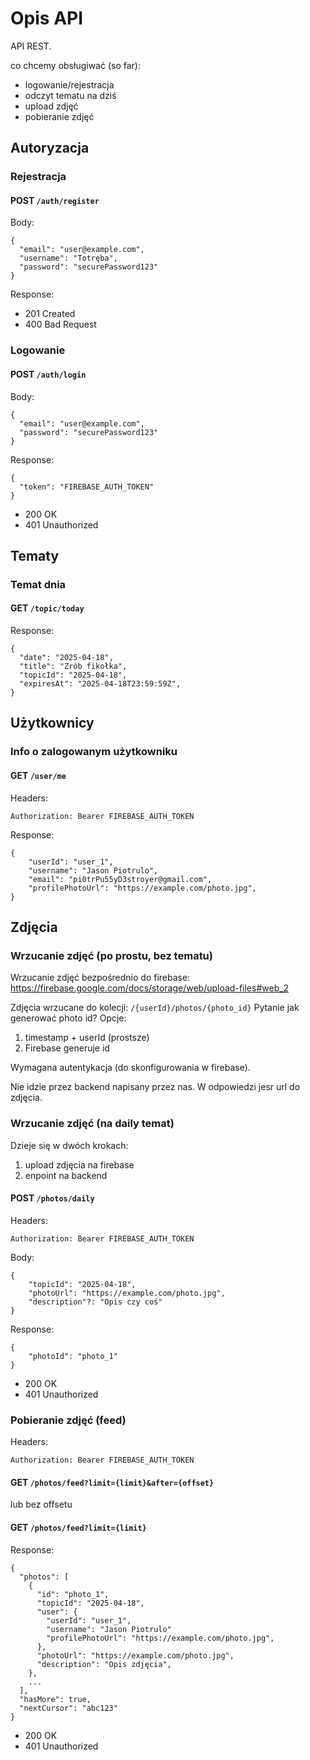 # Opis API
API REST.

co chcemy obsługiwać (so far):
 - logowanie/rejestracja
 - odczyt tematu na dziś
 - upload zdjęć
 - pobieranie zdjęć

## Autoryzacja

### Rejestracja

#### POST `/auth/register`
Body:
```
{
  "email": "user@example.com",
  "username": "Totręba",
  "password": "securePassword123"
}
```
Response: 
- 201 Created
- 400 Bad Request

### Logowanie

#### POST `/auth/login`

Body:
```
{
  "email": "user@example.com",
  "password": "securePassword123"
}
```
Response:
```
{
  "token": "FIREBASE_AUTH_TOKEN"
}
```
 - 200 OK
 - 401 Unauthorized

## Tematy

### Temat dnia

#### GET `/topic/today`

Response:
```
{
  "date": "2025-04-18",
  "title": "Zrób fikołka",
  "topicId": "2025-04-18",
  "expiresAt": "2025-04-18T23:59:59Z",
}
```

## Użytkownicy

### Info o zalogowanym użytkowniku

#### GET `/user/me`

Headers:
```
Authorization: Bearer FIREBASE_AUTH_TOKEN
```
Response:
```
{
    "userId": "user_1",
    "username": "Jason Piotrulo",
    "email": "pi0trPu55yD3stroyer@gmail.com",
    "profilePhotoUrl": "https://example.com/photo.jpg",
}
```


## Zdjęcia

### Wrzucanie zdjęć (po prostu, bez tematu)

Wrzucanie zdjęć bezpośrednio do firebase:
https://firebase.google.com/docs/storage/web/upload-files#web_2

Zdjęcia wrzucane do kolecji: `/{userId}/photos/{photo_id}`
Pytanie jak generować photo id? Opcje:
1. timestamp + userId (prostsze)
2. Firebase generuje id

Wymagana autentykacja (do skonfigurowania w firebase).

Nie idzie przez backend napisany przez nas.
W odpowiedzi jesr url do zdjęcia.

### Wrzucanie zdjęć (na daily temat)

Dzieje się w dwóch krokach:
 1. upload zdjęcia na firebase
 2. enpoint na backend

#### POST `/photos/daily`

Headers:
```
Authorization: Bearer FIREBASE_AUTH_TOKEN
```
Body:
```
{
    "topicId": "2025-04-18",
    "photoUrl": "https://example.com/photo.jpg",
    "description"?: "Opis czy coś"
}
```
Response:
```
{
    "photoId": "photo_1"
}
```
 - 200 OK
 - 401 Unauthorized

### Pobieranie zdjęć (feed)

Headers:
```
Authorization: Bearer FIREBASE_AUTH_TOKEN
```

#### GET `/photos/feed?limit={limit}&after={offset}`
lub bez offsetu
#### GET `/photos/feed?limit={limit}`
Response:
```
{
  "photos": [
    {
      "id": "photo_1",
      "topicId": "2025-04-18",
      "user": {
        "userId": "user_1",
        "username": "Jason Piotrulo"
        "profilePhotoUrl": "https://example.com/photo.jpg",
      },
      "photoUrl": "https://example.com/photo.jpg",
      "description": "Opis zdjęcia",
    },
    ...
  ],
  "hasMore": true,
  "nextCursor": "abc123"
}
```
 - 200 OK
 - 401 Unauthorized




